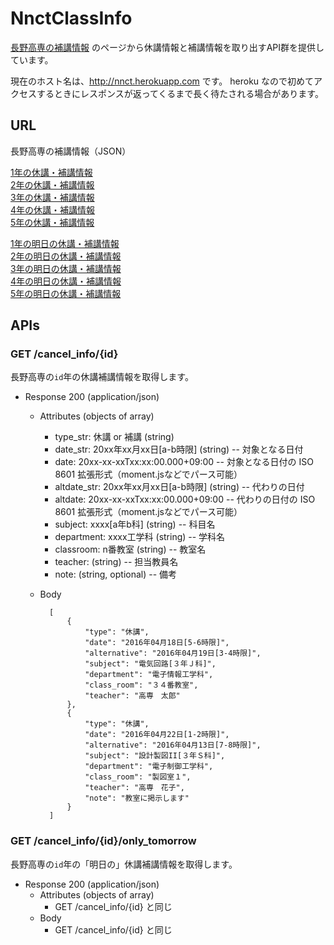 NnctClassInfo
==============

[長野高専の補講情報](http://www.nagano-nct.ac.jp/current/cancel_info.php)
のページから休講情報と補講情報を取り出すAPI群を提供しています。

現在のホスト名は、http://nnct.herokuapp.com です。
heroku なので初めてアクセスするときにレスポンスが返ってくるまで長く待たされる場合があります。


URL
-------

長野高専の補講情報（JSON）

[1年の休講・補講情報](https://nnct.herokuapp.com/cancel_info/1)  
[2年の休講・補講情報](https://nnct.herokuapp.com/cancel_info/2)  
[3年の休講・補講情報](https://nnct.herokuapp.com/cancel_info/3)  
[4年の休講・補講情報](https://nnct.herokuapp.com/cancel_info/4)  
[5年の休講・補講情報](https://nnct.herokuapp.com/cancel_info/5)

[1年の明日の休講・補講情報](https://nnct.herokuapp.com/cancel_info/1/only_tomorrow)  
[2年の明日の休講・補講情報](https://nnct.herokuapp.com/cancel_info/2/only_tomorrow)  
[3年の明日の休講・補講情報](https://nnct.herokuapp.com/cancel_info/3/only_tomorrow)  
[4年の明日の休講・補講情報](https://nnct.herokuapp.com/cancel_info/4/only_tomorrow)  
[5年の明日の休講・補講情報](https://nnct.herokuapp.com/cancel_info/5/only_tomorrow)  


APIs
-----

### GET /cancel_info/{id}
長野高専の`id`年の休講補講情報を取得します。

+ Response 200 (application/json)

    + Attributes (objects of array)
        + type_str: 休講 or 補講 (string)
        + date_str: 20xx年xx月xx日\[a-b時限] (string) -- 対象となる日付
        + date: 20xx-xx-xxTxx:xx:00.000+09:00 -- 対象となる日付の ISO 8601 拡張形式（moment.jsなどでパース可能）
        + altdate_str: 20xx年xx月xx日\[a-b時限] (string) -- 代わりの日付
        + altdate: 20xx-xx-xxTxx:xx:00.000+09:00 -- 代わりの日付の ISO 8601 拡張形式（moment.jsなどでパース可能）
        + subject: xxxx\[a年b科] (string) -- 科目名
        + department: xxxx工学科 (string) -- 学科名
        + classroom: n番教室 (string) -- 教室名
        + teacher: (string) -- 担当教員名
        + note: (string, optional) -- 備考

    + Body

            [
                {
                    "type": "休講",
                    "date": "2016年04月18日[5-6時限]",
                    "alternative": "2016年04月19日[3-4時限]",
                    "subject": "電気回路[３年Ｊ科]",
                    "department": "電子情報工学科",
                    "class_room": "３４番教室",
                    "teacher": "高専　太郎"
                },
                {
                    "type": "休講",
                    "date": "2016年04月22日[1-2時限]",
                    "alternative": "2016年04月13日[7-8時限]",
                    "subject": "設計製図II[３年Ｓ科]",
                    "department": "電子制御工学科",
                    "class_room": "製図室１",
                    "teacher": "高専　花子",
                    "note": "教室に掲示します"
                }
            ]


### GET /cancel_info/{id}/only_tomorrow
長野高専の`id`年の「明日の」休講補講情報を取得します。

+ Response 200 (application/json)
    + Attributes (objects of array)
        + GET /cancel_info/{id} と同じ
    + Body
        + GET /cancel_info/{id} と同じ
